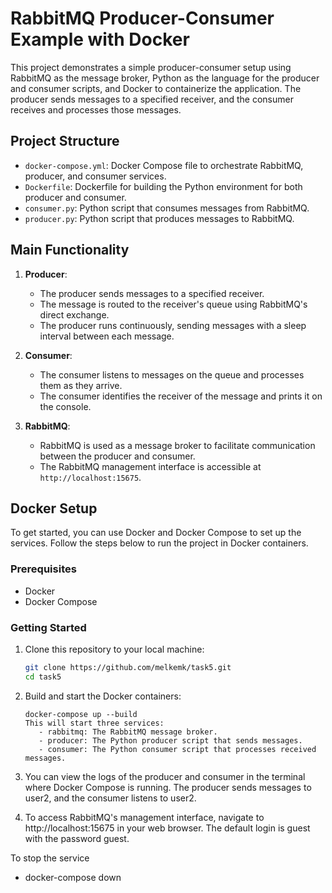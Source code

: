 # RabbitMQ Producer-Consumer Example with Docker

This project demonstrates a simple producer-consumer setup using RabbitMQ as the message broker, Python as the language for the producer and consumer scripts, and Docker to containerize the application. The producer sends messages to a specified receiver, and the consumer receives and processes those messages.

## Project Structure

- `docker-compose.yml`: Docker Compose file to orchestrate RabbitMQ, producer, and consumer services.
- `Dockerfile`: Dockerfile for building the Python environment for both producer and consumer.
- `consumer.py`: Python script that consumes messages from RabbitMQ.
- `producer.py`: Python script that produces messages to RabbitMQ.

## Main Functionality

1. **Producer**: 
   - The producer sends messages to a specified receiver.
   - The message is routed to the receiver's queue using RabbitMQ's direct exchange.
   - The producer runs continuously, sending messages with a sleep interval between each message.

2. **Consumer**: 
   - The consumer listens to messages on the queue and processes them as they arrive.
   - The consumer identifies the receiver of the message and prints it on the console.

3. **RabbitMQ**:
   - RabbitMQ is used as a message broker to facilitate communication between the producer and consumer.
   - The RabbitMQ management interface is accessible at `http://localhost:15675`.

## Docker Setup

To get started, you can use Docker and Docker Compose to set up the services. Follow the steps below to run the project in Docker containers.

### Prerequisites

- Docker
- Docker Compose

### Getting Started

1. Clone this repository to your local machine:

   ```bash
   git clone https://github.com/melkemk/task5.git
   cd task5
2. Build and start the Docker containers:
   ```
   docker-compose up --build
   This will start three services:
      - rabbitmq: The RabbitMQ message broker.
      - producer: The Python producer script that sends messages.
      - consumer: The Python consumer script that processes received messages.
3. You can view the logs of the producer and consumer in the terminal where Docker Compose is running. The producer sends messages to user2, and the consumer listens to user2.

4. To access RabbitMQ's management interface, navigate to http://localhost:15675 in your web browser. The default login is guest with the password guest.

 To stop the service 
   - docker-compose down

